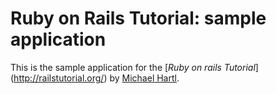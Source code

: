 # Ruby on Rails Tutorial: sample application

This is the sample application for the [*Ruby on rails Tutorial*] (http://railstutorial.org/)
by [Michael Hartl](http://michaelhartl.com/).
